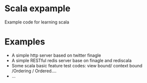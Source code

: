 Scala expample
========

Example code for learning scala

Examples
========
 * A simple http server based on twitter finagle
 * A simple RESTful redis server base on finagle and rediscala
 * Some scala basic feature test codes: view bound/ context bound /Ordering / Ordered....
 * ...
 
 
 
 